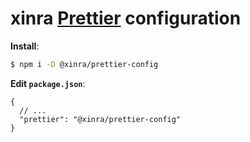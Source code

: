 # xinra [Prettier](https://prettier.io) configuration

**Install**:

```bash
$ npm i -D @xinra/prettier-config
```

**Edit `package.json`**:

```jsonc
{
  // ...
  "prettier": "@xinra/prettier-config"
}
```
